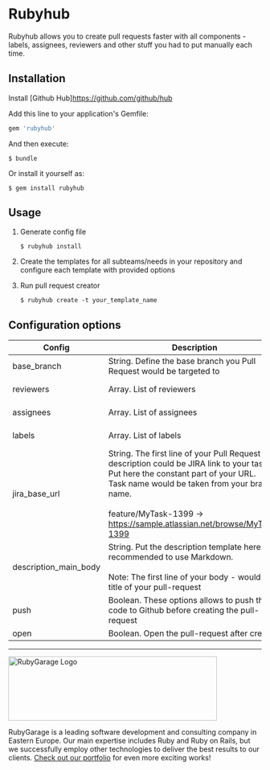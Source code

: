 # Rubyhub

Rubyhub allows you to create pull requests faster with all сomponents - labels, assignees, reviewers and other stuff you had to put manually each time.

## Installation

Install [Github Hub]https://github.com/github/hub

Add this line to your application's Gemfile:

```ruby
gem 'rubyhub'
```

And then execute:

    $ bundle

Or install it yourself as:

    $ gem install rubyhub

## Usage

1. Generate config file

    `$ rubyhub install`

2. Create the templates for all subteams/needs in your repository and configure each template with provided options

2. Run pull request creator

    `$ rubyhub create -t your_template_name`

## Configuration options
| Config                | Description                                                                                                                                                                                                                                                         | Example                                |
|-----------------------|---------------------------------------------------------------------------------------------------------------------------------------------------------------------------------------------------------------------------------------------------------------------|----------------------------------------|
| base_branch           | String. Define the base branch you Pull Request would be targeted to                                                                                                                                                                                                | develop                                |
| reviewers             | Array. List of reviewers                                                                                                                                                                                                                                            | - some_user<br>- another_user          |
| assignees             | Array. List of assignees                                                                                                                                                                                                                                            | - some_user<br>- another_user          |
| labels                | Array. List of labels                                                                                                                                                                                                                                               | - needs_review<br>- some_another_label |
| jira_base_url         | String. The first line of your Pull Request description could be JIRA link to your task<br>Put here the constant part of your URL.<br>Task name would be taken from your branch name.<br><br>feature/MyTask-1399 -> https://sample.atlassian.net/browse/MyTask-1399 | https://sample.atlassian.net/browse/   |
| description_main_body | String. Put the description template here. We recommended to use Markdown.<br><br>Note: The first line of your body - would be a title of your pull-request                                                                                                         | Feature / RGWEB<br><br>Great moments!  |
| push                  | Boolean. These options allows to push the code to Github before creating the pull-request                                                                                                                                                                           | true                                   |
| open                  | Boolean. Open the pull-request after creating                                                                                                                                                                                                                       | true                                   |


---
<a href="https://rubygarage.org/"><img src="https://rubygarage.s3.amazonaws.com/assets/assets/rg_color_logo_horizontal-919afc51a81d2e40cb6a0b43ee832e3fcd49669d06785156d2d16fd0d799f89e.png" alt="RubyGarage Logo" width="415" height="128"></a>

RubyGarage is a leading software development and consulting company in Eastern Europe. Our main expertise includes Ruby and Ruby on Rails, but we successfully employ other technologies to deliver the best results to our clients. [Check out our portfolio](https://rubygarage.org/portfolio) for even more exciting works!

